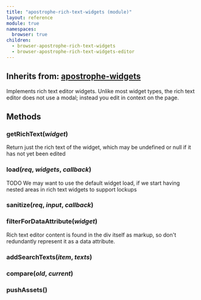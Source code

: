 ```yaml
---
title: "apostrophe-rich-text-widgets (module)"
layout: reference
module: true
namespaces:
  browser: true
children:
  - browser-apostrophe-rich-text-widgets
  - browser-apostrophe-rich-text-widgets-editor
---
```

## Inherits from: [apostrophe-widgets](../apostrophe-widgets/index.html)
Implements rich text editor widgets. Unlike most widget types, the rich text
editor does not use a modal; instead you edit in context on the page.


## Methods
### getRichText(*widget*)
Return just the rich text of the widget, which may be undefined or null if it has not yet been edited
### load(*req*, *widgets*, *callback*)
TODO We may want to use the default widget load, if we start having nested
areas in rich text widgets to support lockups
### sanitize(*req*, *input*, *callback*)

### filterForDataAttribute(*widget*)
Rich text editor content is found in the
div itself as markup, so don't redundantly
represent it as a data attribute.
### addSearchTexts(*item*, *texts*)

### compare(*old*, *current*)

### pushAssets()

